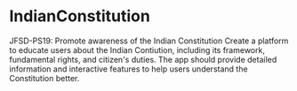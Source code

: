 # IndianConstitution

JFSD-PS19: Promote awareness of the Indian Constitution 
Create a platform to educate users about the Indian Contiution, including its framework, fundamental rights, and citizen's duties. The app should provide detailed information and interactive features to help users understand the Constitution better.
